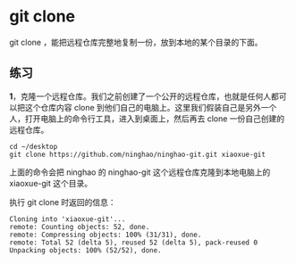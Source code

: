 # git clone

git clone ，能把远程仓库完整地复制一份，放到本地的某个目录的下面。

## 练习

**1**，克隆一个远程仓库。我们之前创建了一个公开的远程仓库，也就是任何人都可以把这个仓库内容 clone 到他们自己的电脑上。这里我们假装自己是另外一个人，打开电脑上的命令行工具，进入到桌面上，然后再去 clone 一份自己创建的远程仓库。

```
cd ~/desktop
git clone https://github.com/ninghao/ninghao-git.git xiaoxue-git
```

上面的命令会把 ninghao 的 ninghao-git 这个远程仓库克隆到本地电脑上的 xiaoxue-git 这个目录。

执行 git clone 时返回的信息：

```
Cloning into 'xiaoxue-git'...
remote: Counting objects: 52, done.
remote: Compressing objects: 100% (31/31), done.
remote: Total 52 (delta 5), reused 52 (delta 5), pack-reused 0
Unpacking objects: 100% (52/52), done.
```





